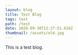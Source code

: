 ```yaml
---
layout: blog
title: Test Blog
tags: test
path: /test
date: 2020-09-30T12:27:51.616Z
thumbnail: /assets/old.jpg
---
```

This is a test blog.